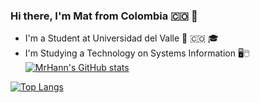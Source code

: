 <!--### Hi there 👋 -->

<!--
**mrHann69/mrHann69** is a ✨ _special_ ✨ repository because its `README.md` (this file) appears on your GitHub profile.

Here are some ideas to get you started:

- 🔭 I’m currently working on ...
- 🌱 I’m currently learning ...
- 👯 I’m looking to collaborate on ...
- 🤔 I’m looking for help with ...
- 💬 Ask me about ...
- 📫 How to reach me: ...
- 😄 Pronouns: ...
- ⚡ Fun fact: ...
-->

### Hi there, I'm Mat from Colombia 🇨🇴 👋 
* I'm a Student at Universidad del Valle 🔭 🇨🇴 🎓
* I'm Studying a Technology on Systems Information 🖥️🖱️
[![MrHann's GitHub stats](https://github-readme-stats.vercel.app/api?username=MrHann&show_icons=true&hide_border=true&theme=buefy&hide=prs,issues)](https://github.com/anuraghazra/github-readme-stats)

[![Top Langs](https://github-readme-stats.vercel.app/api/top-langs/?username=MrHann&layout=compact&hide_border=true&hide=java,racket)](https://github.com/anuraghazra/github-readme-stats)
